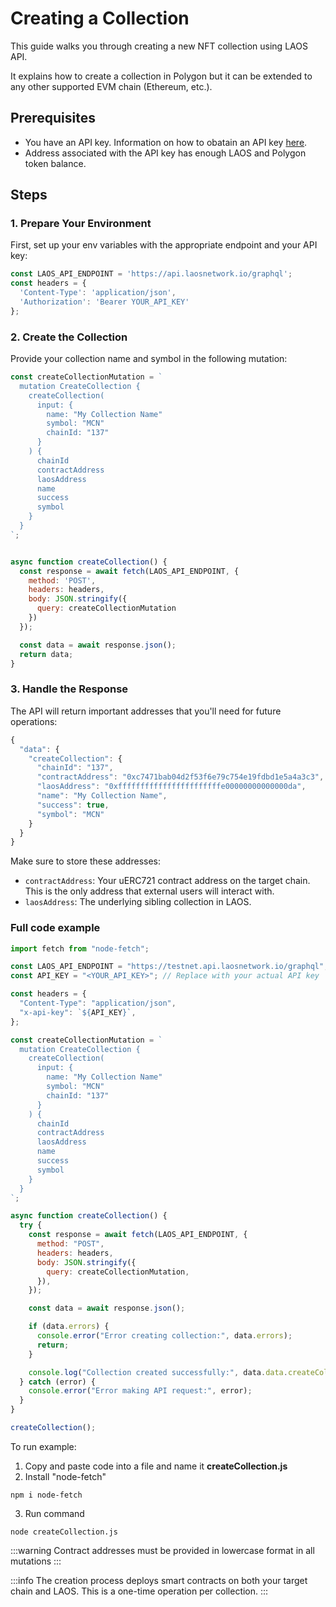 

# Creating a Collection

This guide walks you through creating a new NFT collection using LAOS API.

It explains how to create a collection in Polygon but it can be extended to any other supported EVM chain (Ethereum, etc.).


## Prerequisites
- You have an API key. Information on how to obatain an API key [here](/api/introduction).
- Address associated with the API key has enough LAOS and Polygon token balance.

## Steps

### 1. Prepare Your Environment

First, set up your env variables with the appropriate endpoint and your API key:

```javascript
const LAOS_API_ENDPOINT = 'https://api.laosnetwork.io/graphql';
const headers = {
  'Content-Type': 'application/json',
  'Authorization': 'Bearer YOUR_API_KEY'
};
```

### 2. Create the Collection

Provide your collection name and symbol in the following mutation:

```javascript
const createCollectionMutation = `
  mutation CreateCollection {
    createCollection(
      input: {
        name: "My Collection Name"
        symbol: "MCN"
        chainId: "137"
      }
    ) {
      chainId
      contractAddress
      laosAddress
      name
      success
      symbol
    }
  }
`;


async function createCollection() {
  const response = await fetch(LAOS_API_ENDPOINT, {
    method: 'POST',
    headers: headers,
    body: JSON.stringify({
      query: createCollectionMutation
    })
  });

  const data = await response.json();
  return data;
}
```

### 3. Handle the Response

The API will return important addresses that you'll need for future operations:

```javascript
{
  "data": {
    "createCollection": {
      "chainId": "137",
      "contractAddress": "0xc7471bab04d2f53f6e79c754e19fdbd1e5a4a3c3",
      "laosAddress": "0xfffffffffffffffffffffffe00000000000000da",
      "name": "My Collection Name",
      "success": true,
      "symbol": "MCN"
    }
  }
}
```

Make sure to store these addresses:
- `contractAddress`: Your uERC721 contract address on the target chain. This is the only address that external users will interact with.
- `laosAddress`: The underlying sibling collection in LAOS.


### Full code example
```js
import fetch from "node-fetch";

const LAOS_API_ENDPOINT = "https://testnet.api.laosnetwork.io/graphql";
const API_KEY = "<YOUR_API_KEY>"; // Replace with your actual API key

const headers = {
  "Content-Type": "application/json",
  "x-api-key": `${API_KEY}`,
};

const createCollectionMutation = `
  mutation CreateCollection {
    createCollection(
      input: {
        name: "My Collection Name"
        symbol: "MCN"
        chainId: "137"
      }
    ) {
      chainId
      contractAddress
      laosAddress
      name
      success
      symbol
    }
  }
`;

async function createCollection() {
  try {
    const response = await fetch(LAOS_API_ENDPOINT, {
      method: "POST",
      headers: headers,
      body: JSON.stringify({
        query: createCollectionMutation,
      }),
    });

    const data = await response.json();

    if (data.errors) {
      console.error("Error creating collection:", data.errors);
      return;
    }

    console.log("Collection created successfully:", data.data.createCollection);
  } catch (error) {
    console.error("Error making API request:", error);
  }
}

createCollection();

```
To run example: 
1. Copy and paste code into a file and name it **createCollection.js**
2. Install "node-fetch"
```
npm i node-fetch
```
3. Run command
```
node createCollection.js
```

:::warning
 Contract addresses must be provided in lowercase format in all mutations
:::

:::info
The creation process deploys smart contracts on both your target chain and LAOS. This is a one-time operation per collection.
:::